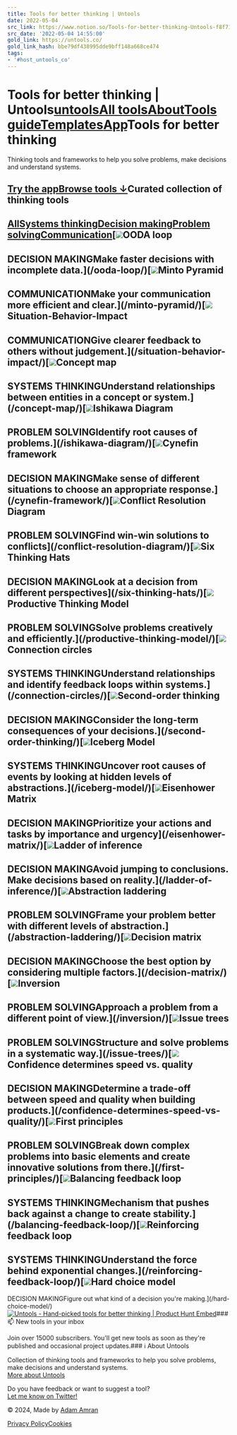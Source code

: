 ```yaml
---
title: Tools for better thinking | Untools
date: 2022-05-04
src_link: https://www.notion.so/Tools-for-better-thinking-Untools-f8f71b88c2dc491a92dd653aa1037ba5
src_date: '2022-05-04 14:55:00'
gold_link: https://untools.co/
gold_link_hash: bbe79df438995dde9bff148a668ce474
tags:
- '#host_untools_co'
---
```



Tools for better thinking | Untools[untools](/)[All tools](/)[About](/about/)[Tools guide](/thinking-tools-guide/)[Templates](/templates/)[App](https://app.untools.co/)Tools for better thinking
=========================

Thinking tools and frameworks to help you solve problems, make decisions and understand systems.

[Try the app](https://app.untools.co)[Browse tools ↓](#tools)Curated collection of thinking tools
------------------------------------

[All](/#tools)[Systems thinking](/systems-thinking/#tools)[Decision making](/decision-making/#tools)[Problem solving](/problem-solving/#tools)[Communication](/communication/#tools)[![](https://assets-us-01.kc-usercontent.com:443/c6e42f10-0ed4-0062-585c-b740aa1ad46c/01910076-f0a4-4c16-8565-f1b7e8518977/ooda-loop.png)OODA loop
---------

DECISION MAKINGMake faster decisions with incomplete data.](/ooda-loop/)[![](https://assets-us-01.kc-usercontent.com:443/c6e42f10-0ed4-0062-585c-b740aa1ad46c/fd3ae4af-5434-493c-979a-a3fbcf0da708/minto-pyramid-icon.png)Minto Pyramid
-------------

COMMUNICATIONMake your communication more efficient and clear.](/minto-pyramid/)[![](https://assets-us-01.kc-usercontent.com:443/c6e42f10-0ed4-0062-585c-b740aa1ad46c/b396dd5f-4c13-451b-acbf-8b536f3e7192/communication-icon.png)Situation-Behavior-Impact
-------------------------

COMMUNICATIONGive clearer feedback to others without judgement.](/situation-behavior-impact/)[![](https://assets-us-01.kc-usercontent.com:443/c6e42f10-0ed4-0062-585c-b740aa1ad46c/75ae37e3-b7c2-4cf6-8146-d3bd09d773fd/issue-trees-icon.png)Concept map
-----------

SYSTEMS THINKINGUnderstand relationships between entities in a concept or system.](/concept-map/)[![](https://assets-us-01.kc-usercontent.com:443/c6e42f10-0ed4-0062-585c-b740aa1ad46c/bd7dc3cb-6ad9-4d8f-9d03-4d2660b96fe3/ishikawa-diagram-icon.png)Ishikawa Diagram
----------------

PROBLEM SOLVINGIdentify root causes of problems.](/ishikawa-diagram/)[![](https://assets-us-01.kc-usercontent.com:443/c6e42f10-0ed4-0062-585c-b740aa1ad46c/812101f0-cb65-4b57-aed7-d86c492c8c26/cynefin-icon.png)Cynefin framework
-----------------

DECISION MAKINGMake sense of different situations to choose an appropriate response.](/cynefin-framework/)[![](https://assets-us-01.kc-usercontent.com:443/c6e42f10-0ed4-0062-585c-b740aa1ad46c/75ae37e3-b7c2-4cf6-8146-d3bd09d773fd/issue-trees-icon.png)Conflict Resolution Diagram
---------------------------

PROBLEM SOLVINGFind win-win solutions to conflicts](/conflict-resolution-diagram/)[![](https://assets-us-01.kc-usercontent.com:443/c6e42f10-0ed4-0062-585c-b740aa1ad46c/bde08bf8-0ddb-44f1-a50a-3336f5591d2f/six-thinking-hats-icon.png)Six Thinking Hats
-----------------

DECISION MAKINGLook at a decision from different perspectives](/six-thinking-hats/)[![](https://assets-us-01.kc-usercontent.com:443/c6e42f10-0ed4-0062-585c-b740aa1ad46c/d1f7e273-549a-4266-85b6-8595d13173a8/productive-thinking-icon.png)Productive Thinking Model
-------------------------

PROBLEM SOLVINGSolve problems creatively and efficiently.](/productive-thinking-model/)[![](https://assets-us-01.kc-usercontent.com:443/c6e42f10-0ed4-0062-585c-b740aa1ad46c/6f8f40f3-8899-4ee0-adfd-979fef793dbe/connection-circles-icon.png)Connection circles
------------------

SYSTEMS THINKINGUnderstand relationships and identify feedback loops within systems.](/connection-circles/)[![](https://assets-us-01.kc-usercontent.com:443/c6e42f10-0ed4-0062-585c-b740aa1ad46c/5bbfb507-ef8b-4cc7-b56d-6071f5eeb178/second-order-icon.png)Second-order thinking
---------------------

DECISION MAKINGConsider the long-term consequences of your decisions.](/second-order-thinking/)[![](https://assets-us-01.kc-usercontent.com:443/c6e42f10-0ed4-0062-585c-b740aa1ad46c/fdfcd64c-e54b-47f8-900b-de752df9df0e/iceberg-model-icon.png)Iceberg Model
-------------

SYSTEMS THINKINGUncover root causes of events by looking at hidden levels of abstractions.](/iceberg-model/)[![](https://assets-us-01.kc-usercontent.com:443/c6e42f10-0ed4-0062-585c-b740aa1ad46c/52ee87c2-86d0-43ac-aa6a-97ce165b04f6/hard-choice-model-icon.png)Eisenhower Matrix
-----------------

DECISION MAKINGPrioritize your actions and tasks by importance and urgency](/eisenhower-matrix/)[![](https://assets-us-01.kc-usercontent.com:443/c6e42f10-0ed4-0062-585c-b740aa1ad46c/90a22a5f-b9e6-4dc6-a2e9-985afadec7ba/abstraction-laddering-icon.png)Ladder of inference
-------------------

DECISION MAKINGAvoid jumping to conclusions. Make decisions based on reality.](/ladder-of-inference/)[![](https://assets-us-01.kc-usercontent.com:443/c6e42f10-0ed4-0062-585c-b740aa1ad46c/90a22a5f-b9e6-4dc6-a2e9-985afadec7ba/abstraction-laddering-icon.png)Abstraction laddering
---------------------

PROBLEM SOLVINGFrame your problem better with different levels of abstraction.](/abstraction-laddering/)[![](https://assets-us-01.kc-usercontent.com:443/c6e42f10-0ed4-0062-585c-b740aa1ad46c/f8097781-c7cb-4534-9f29-781782ca25d6/decision-matrix-icon.png)Decision matrix
---------------

DECISION MAKINGChoose the best option by considering multiple factors.](/decision-matrix/)[![](https://assets-us-01.kc-usercontent.com:443/c6e42f10-0ed4-0062-585c-b740aa1ad46c/b0a43abd-4007-4b37-a1cc-97a06fd518d0/inversion-icon.png)Inversion
---------

PROBLEM SOLVINGApproach a problem from a different point of view.](/inversion/)[![](https://assets-us-01.kc-usercontent.com:443/c6e42f10-0ed4-0062-585c-b740aa1ad46c/75ae37e3-b7c2-4cf6-8146-d3bd09d773fd/issue-trees-icon.png)Issue trees
-----------

PROBLEM SOLVINGStructure and solve problems in a systematic way.](/issue-trees/)[![](https://assets-us-01.kc-usercontent.com:443/c6e42f10-0ed4-0062-585c-b740aa1ad46c/d30ad03b-a4b6-41a0-8a3e-6899118a8879/speed-quality-icon.png)Confidence determines speed vs. quality
---------------------------------------

DECISION MAKINGDetermine a trade-off between speed and quality when building products.](/confidence-determines-speed-vs-quality/)[![](https://assets-us-01.kc-usercontent.com:443/c6e42f10-0ed4-0062-585c-b740aa1ad46c/5d68eb68-8109-4829-918b-0391e9b03656/first-principles-icon.png)First principles
----------------

PROBLEM SOLVINGBreak down complex problems into basic elements and create innovative solutions from there.](/first-principles/)[![](https://assets-us-01.kc-usercontent.com:443/c6e42f10-0ed4-0062-585c-b740aa1ad46c/7246666e-615a-42ee-b724-a488c5a95e42/balancing-feedback-loop-icon.png)Balancing feedback loop
-----------------------

SYSTEMS THINKINGMechanism that pushes back against a change to create stability.](/balancing-feedback-loop/)[![](https://assets-us-01.kc-usercontent.com:443/c6e42f10-0ed4-0062-585c-b740aa1ad46c/0d83fa0b-7430-41d6-a2f9-8c8e3a0a62a1/reinforcing-feedback-loop-icon.png)Reinforcing feedback loop
-------------------------

SYSTEMS THINKINGUnderstand the force behind exponential changes.](/reinforcing-feedback-loop/)[![](https://assets-us-01.kc-usercontent.com:443/c6e42f10-0ed4-0062-585c-b740aa1ad46c/52ee87c2-86d0-43ac-aa6a-97ce165b04f6/hard-choice-model-icon.png)Hard choice model
-----------------

DECISION MAKINGFigure out what kind of a decision you're making.](/hard-choice-model/)[![Untools - Hand-picked tools for better thinking | Product Hunt Embed](https://api.producthunt.com/widgets/embed-image/v1/featured.svg?post_id=201477&theme=dark)](https://www.producthunt.com/posts/untools?utm_source=badge-featured&utm_medium=badge&utm_souce=badge-untools)### 📫 New tools in your inbox

Join over 15000 subscribers. You'll get new tools as soon as they're published and occasional project updates.### ℹ️ About Untools

Collection of thinking tools and frameworks to help you solve problems, make decisions and understand systems.   
[More about Untools](/about/)

Do you have feedback or want to suggest a tool?   
[Let me know on Twitter!](https://twitter.com/amrancz)

© 2024, Made by   [Adam Amran](https://www.amran.cz)

[Privacy Policy](/privacy-policy/)[Cookies](/cookies/)